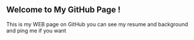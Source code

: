 ## Welcome to My GitHub Page !

This is my WEB page on GitHub you can see my resume and background and ping me if you want
